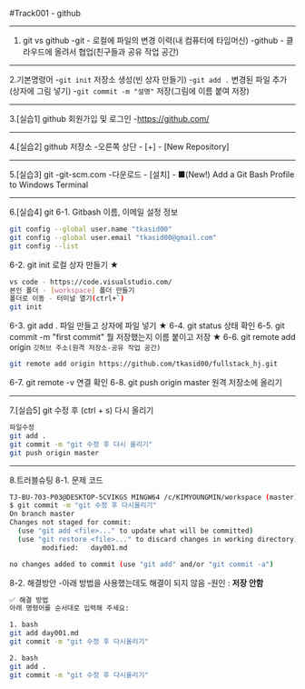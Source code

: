 #Track001 - github

---
1. git vs github
-git - 로컬에 파일의 변경 이력(내 컴퓨터에 타임머신)
-github - 클라우드에 올려서 협업(친구들과 공유 작업 공간)

---
2.기본명령어
-`git init` 저장소 생성(빈 상자 만들기)
-`git add .` 변경된 파일 추가(상자에 그림 넣기)
-`git commit -m "설명"` 저장(그림에 이름 붙여 저장)

---
3.[실습1] github 회원가입 및 로그인
-https://github.com/

---
4.[실습2] github 저장소
-오른쪽 상단 - [+] - [New Repository]

---
5.[실습3] git
-git-scm.com
-다운로드 - [설치] - ■(New!) Add a Git Bash Profile to Windows Terminal

---
6.[실습4] git
6-1. Gitbash 이름, 이메일 설정 정보
```bash
git config --global user.name "tkasid00"
git config --global user.email "tkasid00@gmail.com"
git config --list 
```

6-2. git init 로컬 상자 만들기 ★
```bash
vs code - https://code.visualstudio.com/
본인 폴더 - [workspace] 폴더 만들기 
폴더로 이동 - 터미널 열기(ctrl+`)
git init
```

6-3. git add . 	파일 만들고 상자에 파일 넣기 ★
6-4. git status	상태 확인
6-5. git commit -m "first commit" 뭘 저장했는지 이름 붙이고 저장 ★
6-6. git remote add origin `깃허브 주소(원격 저장소-공유 작업 공간)`
```bash
git remote add origin https://github.com/tkasid00/fullstack_hj.git
```

6-7. git remote -v 연결 확인
6-8. git push origin master 원격 저장소에 올리기 

---
7.[실습5] git 수정 후 (ctrl + s) 다시 올리기
```bash
파일수정
git add .
git commit -m "git 수정 후 다시 올리기"
git push origin master
```

---
8.트러블슈팅
8-1. 문제 코드
```bash
TJ-BU-703-P03@DESKTOP-5CVIKGS MINGW64 /c/KIMYOUNGMIN/workspace (master)
$ git commit -m "git 수정 후 다시올리기"
On branch master
Changes not staged for commit:
  (use "git add <file>..." to update what will be committed)
  (use "git restore <file>..." to discard changes in working directory)       
        modified:   day001.md

no changes added to commit (use "git add" and/or "git commit -a")
```

8-2. 해결방안
-아래 방법을 사용했는데도 해결이 되지 않음
-원인 : **저장 안함**
```bash
✅ 해결 방법
아래 명령어를 순서대로 입력해 주세요:

1. bash
git add day001.md
git commit -m "git 수정 후 다시올리기"

2. bash
git add .
git commit -m "git 수정 후 다시올리기"
```
